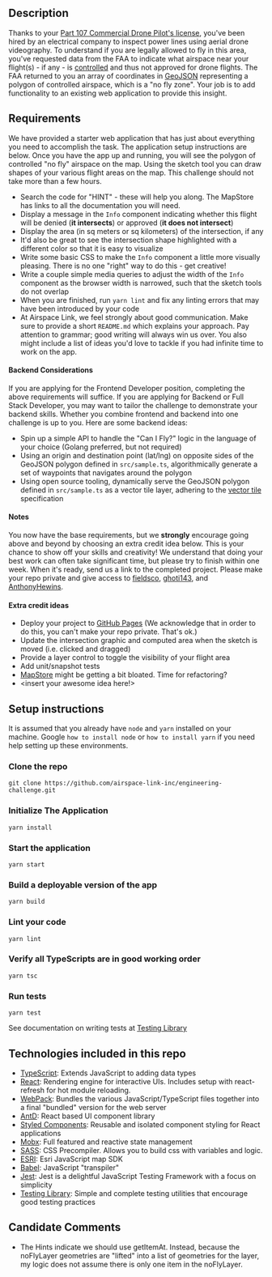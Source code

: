 ## Description

Thanks to your [Part 107 Commercial Drone Pilot's license](https://www.faa.gov/uas/commercial_operators/), you've been hired by an electrical company to inspect power lines using aerial drone videography. To understand if you are legally allowed to fly in this area, you've requested data from the FAA to indicate what airspace near your flight(s) - if any - is [controlled](https://www.faa.gov/uas/recreational_fliers/where_can_i_fly/airspace_101/) and thus not approved for drone flights. The FAA returned to you an array of coordinates in [GeoJSON](https://geojson.org/) representing a polygon of controlled airspace, which is a "no fly zone". Your job is to add functionality to an existing web application to provide this insight.

## Requirements

We have provided a starter web application that has just about everything you need to accomplish the task. The application setup instructions are below. Once you have the app up and running, you will see the polygon of controlled "no fly" airspace on the map. Using the sketch tool you can draw shapes of your various flight areas on the map. This challenge should not take more than a few hours.

- Search the code for "HINT" - these will help you along. The MapStore has links to all the documentation you will need.
- Display a message in the `Info` component indicating whether this flight will be denied (**it intersects**) or approved (**it does not intersect**)
- Display the area (in sq meters or sq kilometers) of the intersection, if any
- It'd also be great to see the intersection shape highlighted with a different color so that it is easy to visualize
- Write some basic CSS to make the `Info` component a little more visually pleasing. There is no one "right" way to do this - get creative!
- Write a couple simple media queries to adjust the width of the `Info` component as the browser width is narrowed, such that the sketch tools do not overlap
- When you are finished, run `yarn lint` and fix any linting errors that may have been introduced by your code
- At Airspace Link, we feel strongly about good communication. Make sure to provide a short `README.md` which explains your approach. Pay attention to grammar; good writing will always win us over. You also might include a list of ideas you'd love to tackle if you had infinite time to work on the app.

#### Backend Considerations

If you are applying for the Frontend Developer position, completing the above requirements will suffice. If you are applying for Backend or Full Stack Developer, you may want to tailor the challenge to demonstrate your backend skills. Whether you combine frontend and backend into one challenge is up to you. Here are some backend ideas:

- Spin up a simple API to handle the "Can I Fly?" logic in the language of your choice (Golang preferred, but not required)
- Using an origin and destination point (lat/lng) on opposite sides of the GeoJSON polygon defined in `src/sample.ts`, algorithmically generate a set of waypoints that navigates around the polygon
- Using open source tooling, dynamically serve the GeoJSON polygon defined in `src/sample.ts` as a vector tile layer, adhering to the [vector tile](https://github.com/mapbox/vector-tile-spec/tree/master/2.1/) specification

#### Notes

You now have the base requirements, but we **strongly** encourage going above and beyond by choosing an extra credit idea below. This is your chance to show off your skills and creativity! We understand that doing your best work can often take significant time, but please try to finish within one week. When it's ready, send us a link to the completed project. Please make your repo private and give access to [fieldsco](https://github.com/fieldsco), [ghoti143](https://github.com/ghoti143), and [AnthonyHewins](https://github.com/AnthonyHewins).

#### Extra credit ideas

- Deploy your project to [GitHub Pages](https://pages.github.com/) (We acknowledge that in order to do this, you can't make your repo private. That's ok.)
- Update the intersection graphic and computed area when the sketch is moved (i.e. clicked and dragged)
- Provide a layer control to toggle the visibility of your flight area
- Add unit/snapshot tests
- [MapStore](/src/stores/MapStore.ts) might be getting a bit bloated. Time for refactoring?
- <insert your awesome idea here!>

## Setup instructions

It is assumed that you already have `node` and `yarn` installed on your machine. Google `how to install node` or `how to install yarn` if you need help setting up these environments.

### Clone the repo

`git clone https://github.com/airspace-link-inc/engineering-challenge.git`

### Initialize The Application

`yarn install`

### Start the application

`yarn start`

### Build a deployable version of the app

`yarn build`

### Lint your code

`yarn lint`

### Verify all TypeScripts are in good working order

`yarn tsc`

### Run tests

`yarn test`

See documentation on writing tests at [Testing Library](https://testing-library.com/docs/)

## Technologies included in this repo

- [TypeScript](https://www.typescriptlang.org/): Extends JavaScript to adding data types
- [React](https://reactjs.org/): Rendering engine for interactive UIs. Includes setup with react-refresh for hot module reloading.
- [WebPack](https://webpack.js.org/): Bundles the various JavaScript/TypeScript files together into a final "bundled" version for the web server
- [AntD](https://ant.design/components/overview/): React based UI component library
- [Styled Components](https://styled-components.com/): Reusable and isolated component styling for React applications
- [Mobx](https://github.com/mobxjs/mobx): Full featured and reactive state management
- [SASS](https://sass-lang.com/): CSS Precompiler. Allows you to build css with variables and logic.
- [ESRI](https://developers.arcgis.com/javascript/latest/): Esri JavaScript map SDK
- [Babel](https://babeljs.io/): JavaScript "transpiler"
- [Jest](https://jestjs.io/): Jest is a delightful JavaScript Testing Framework with a focus on simplicity
- [Testing Library](https://testing-library.com/docs/): Simple and complete testing utilities that encourage good testing practices


## Candidate Comments
- The Hints indicate we should use getItemAt. Instead, because the noFlyLayer geometries are "lifted" into a list of geometries for the layer, my logic does not assume there is only one item in the noFlyLayer. 
